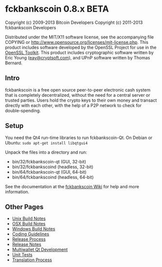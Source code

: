 fckbankscoin 0.8.x BETA
====================

Copyright (c) 2009-2013 Bitcoin Developers
Copyright (c) 2011-2013 fckbankscoin Developers

Distributed under the MIT/X11 software license, see the accompanying
file COPYING or http://www.opensource.org/licenses/mit-license.php.
This product includes software developed by the OpenSSL Project for use in the [OpenSSL Toolkit](http://www.openssl.org/). This product includes
cryptographic software written by Eric Young ([eay@cryptsoft.com](mailto:eay@cryptsoft.com)), and UPnP software written by Thomas Bernard.


Intro
---------------------
fckbankscoin is a free open source peer-to-peer electronic cash system that is
completely decentralized, without the need for a central server or trusted
parties.  Users hold the crypto keys to their own money and transact directly
with each other, with the help of a P2P network to check for double-spending.


Setup
---------------------
You need the Qt4 run-time libraries to run fckbankscoin-Qt. On Debian or Ubuntu:
	`sudo apt-get install libqtgui4`

Unpack the files into a directory and run:

- bin/32/fckbankscoin-qt (GUI, 32-bit)
- bin/32/fckbankscoind (headless, 32-bit)
- bin/64/fckbankscoin-qt (GUI, 64-bit)
- bin/64/fckbankscoind (headless, 64-bit)

See the documentation at the [fckbankscoin Wiki](http://fckbankscoin.info)
for help and more information.


Other Pages
---------------------
- [Unix Build Notes](build-unix.md)
- [OSX Build Notes](build-osx.md)
- [Windows Build Notes](build-msw.md)
- [Coding Guidelines](coding.md)
- [Release Process](release-process.md)
- [Release Notes](release-notes.md)
- [Multiwallet Qt Development](multiwallet-qt.md)
- [Unit Tests](unit-tests.md)
- [Translation Process](translation_process.md)
